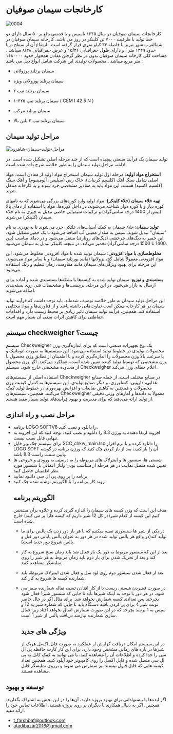 # کارخانجات سیمان صوفیان
![0004](https://github.com/tfrbf/SCC/assets/79377894/69e731f9-a94f-44de-beaa-498d1a6066f5)



کارخانجات سیمان صوفیان در سال ۱۳۴۵ تاسیس و با قدمتی بالغ بر ۵۰ سال دارای دو خط تولید با ظرفیت ۷۰۰۰ تن کلینکر در روز می باشد. کارخانه سیمان صوفیان در شمالغرب شهر تبریز با فاصله ۳۳ کیلو متری قرار گرفته است .
ارتفاع آن از سطح دریا حدود ۱۳۴۹ متر ، و دارای طول جغرافیایی ۱۵/۴۶ و عرض جفرافیایی ۸/۳۸ میباشد .
مساحت کلی کارخانه سیمان صوفیان بدون در نظر گرفتن معادن همجوار حدود ۱۱۸۰۰۰۰ متر مربع میباشد .
محصولات تولیدی این شرکت شامل انواع ذیل می باشد :

- سیمان پرتلند پوزولانی

- سیمان پرتلند پوزولانی ویژه

- سیمان پرتلند تیپ ۲

-  سیمان پرتلند تیپ ۴۲۵-۱ ( CEM I 42.5 N )

-  سیمان پرتلند مرکب

-  سیمان پرتلند تیپ ۲ بلین بالا
  
## مراحل تولید سیمان
![مراحل-تولید-سیمان-شاهرود](https://github.com/tfrbf/SCC/assets/79377894/efe5771e-6d15-4701-8ca4-02ad400b215b)

تولید سیمان یک فرآیند صنعتی پیچیده است که از چند مرحله اصلی تشکیل شده است. در ادامه، مراحل تولید سیمان را به طور خلاصه شرح داده شده است:

 **استخراج مواد اولیه**: مرحله اول تولید سیمان استخراج مواد اولیه از معادن است. مواد اصلی شامل سنگ آهک (کلسیم کربنات)، خاک رس (سیلیس، آلومینیوم) و آهک سنگ (کلسیم اکسید) هستند. این مواد باید به مقادیر مشخصی خرد شوند و به کارخانه منتقل شوند.

 **تهیه خلاء سیمان (خلاء کلینکر)**: مواد اولیه وارد کوره‌های بزرگی می‌شوند که به نامهای کوره دیار و یا کوره دوار شناخته می‌شوند. در داخل کوره‌ها، مواد با استفاده از دمای بالا (بیش از 1400 درجه سانتی‌گراد) و ترکیبات شیمیایی خاصی تبدیل به چیزی به نام خلاء سیمان (کلینکر) می‌شوند.

 **تولید سیمان**: خلاء سیمان به کمک آسیاب‌های غلتکی خرد می‌شوند تا به پودری به نام "سیمان" تبدیل شوند. سپس به مقدار معینی آب اضافه می‌شود تا یک خمیر تشکیل شود. این خمیر به دیگ‌های چرخشی (دیگ‌های روتاری) منتقل می‌شود و در دمای مناسب (بین 1400 تا 1500 درجه سانتی‌گراد) تخمیر می‌کند. در نتیجه، کلینکر تبدیل به سیمان می‌شود.

 **مخلوط‌سازی با مواد افزودنی**: سیمان تولید شده با مواد افزودنی مخلوط می‌شود. این مواد افزودنی معمولاً شامل گچ، پزولانها (مانند پورتلند سیمان) و یا سایر مواد می‌شوند. این مرحله برای بهبود ویژگی‌های سیمان مانند مقاومت، زمان تنظیم و رنگ استفاده می‌شود.

 **بسته‌بندی و توزیع**: سیمان تولید شده به کیسه‌ها یا بشکه‌ها بسته‌بندی شده و آماده برای ارسال به بازار می‌شود. در این مرحله، برچسب‌ها و مشخصات فنی روی بسته‌بندی اضافه می‌شوند.

این مراحل تولید سیمان به طور خلاصه توصیف شده‌اند. باید توجه داشت که فرآیند تولید سیمان در هر کارخانه ممکن است تفاوت‌هایی داشته باشد و از فناوری‌ها و مواد مختلفی استفاده کند. همچنین، فرآیند تولید سیمان تاثیر زیادی بر محیط زیست دارد و اقدامات حفاظتی برای کاهش اثرات منفی آن بسیار مهم است.
## سیستم checkweigher چیست؟
سیستم Checkweigher یک نوع تجهیزات صنعتی است که برای اندازه‌گیری وزن محصولات تولیدی در خطوط تولید استفاده می‌شود. این سیستم‌ها به صورت اتوماتیک و با سرعت بالا وزن محصولات را اندازه‌گیری کرده و با اطمینان از تطابق وزن محصول با وزن مشخصی که توسط تولید کننده تعیین شده است، عملکرد می‌کنند. اگر وزن محصول از محدوده مشخصی خارج شود، سیستم Checkweigher اعلام خطای وزن می‌کند.

استفاده اصلی از سیستم‌های Checkweigher در صنایع مختلف است، از جمله صنایع غذایی، دارویی، کشاورزی، و دیگر صنایع تولیدی. این سیستم‌ها به کنترل کیفیت وزن محصولات و همچنین به کاهش ضایعات و افزایش بهره‌وری در خطوط تولید کمک می‌کنند. همچنین، سیستم‌های Checkweigher معمولاً به داده‌ها و آمارهای وزنی دقیقی از تولید ارائه می‌دهند که برای مدیریت و بهبود فرآیندهای تولید بسیار مفید هستند.
## مراحل نصب و راه اندازی
- برنامه LOGO SOFTV8 را دانلود و نصب کنید.
- افزونه ارتقا دهنده به ورژن 8.3 را دانلود و نصب کنید، توجه کنید که این افزونه به تنهایی قابل نصب نیست.
- برای سیستم چک ویر فایل SCC_chkw_main.Isc را دانلود کرده و با نرم افزار LOGO SOFT آن را باز کنید، بعد از باز کردن چک کنید که ورژن برنامه در گوشه پایین سمت راست 8.3 باشد.
- شستی ها، سنسور ها و اینترلاک های مربوطه را به درستی به ورودی و خروجی ها تعیین شده متصل نمایید، در هر مرحله از متناسب بودن ولتاژ اعمالی با سنسور مورد نظر اطمینان حاصل کنید.
- برنامه را بر روی پی ال سی دانلود نمایید.
- روند کار برنامه را با الگوریتم نوشته شده چک کنید.
  ## الگوریتم برنامه
  هدف این است که وزن کیسه های سیمان را اندازه گیری کرده و علاوه برآن مشخص کنیم این کیسه از کدام شیر(در کل 12 شیر داریم که کیسه هارا پر می کنند) خارج شده است.
  - در یکی از شیر ها سنسوری تعبیه میکنیم که با هر بار دور زدن یک پالس برای ما تولید کند(در واقع هر پالس تولید شده در هر دور به عنوان پالس پایانی دور قبل و پالس شروع دور جدید است).
  - بعد از این که سنسور مربوط به دور یک بار فعال شد باید زمان سنج شروع به کار کند و بعد از تحریک شدن برای بار دوم باید زمان مربوط به هر شیر را روی نمایشگر مشاهده کنید.
  - بعد از فعال شدن سنسور دوم روی لود سل و فعال شدن اینترلاک مربوطه باید شمارنده کیسه ها شروع به کار کند.
  - در صورت فشردن شستی ریست یا از کار افتادن تسمه نقاله شمارنده صفر می شود، در هر دور با توجه به اینکه شیرها باید تا جایی که سنسور شیر1 فعال شود بچرخند پس تعدادی کیسه شمارش نخواهد شد. برای مثال اگر در حال حاضر نوبت شیر 4 برای پر کردن باشد دستگاه باید تا جایی که شماره شیر به 12 و سپس به 1 برسد بچرخد که در این صورت شمارش اتفاق نخواهد افتاد زیرا فعال سازی شمارنده نیازمند دریافت پالس از شیر 1 است.
 
    ## ویژگی های جدید
    در این سیستم امکان دریافت گزارش ار عملکرد به صورت فایل اکسل هریک از شیرها در بازه های زمانی مشخص وجود دارد، برای این کار کارت حافظه پی ال سی را جدا کرده و اطلاعات آن را مشاهده کنید، یا می توانید به کمک کابل به پی ال سی متصل شده و فایل اکسل را روی کامپیوتر خود آپلود کنید.
    همچنین تعداد کیسه هایی که قابل قبول نیستند نیز شمارش می شوند و برروی نمایشگر قابل مشاهده هستند.
    
## توسعه و بهبود
اگر ایده‌ها یا پیشنهاداتی برای بهبود پروژه دارید، آن‌ها را در این بخش به اشتراک بگذارید. همچنین، اگر به دنبال همکاری با دیگران بر روی پروژه هستید، اطلاعات تماس خود را ارائه دهید.

- [t_farshbaf@outlook.com](t_farshbaf@outlook.com)
- [atadibazar2016@gmail.com](atadibazar2016@gmail.com)
